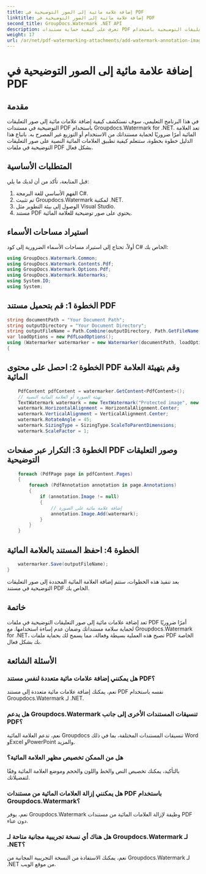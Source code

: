 ```yaml
---
title: إضافة علامة مائية إلى الصور التوضيحية في PDF
linktitle: إضافة علامة مائية إلى الصور التوضيحية في PDF
second_title: GroupDocs.Watermark .NET API
description: تعرف على كيفية حماية مستندات PDF الخاصة بك عن طريق إضافة علامات مائية إلى صور التعليقات التوضيحية باستخدام Groupdocs.Watermark for .NET.
weight: 17
url: /ar/net/pdf-watermarking-attachments/add-watermark-annotation-images-pdf/
---
```


# إضافة علامة مائية إلى الصور التوضيحية في PDF

## مقدمة
في هذا البرنامج التعليمي، سوف نستكشف كيفية إضافة علامات مائية إلى صور التعليقات التوضيحية في مستندات PDF باستخدام Groupdocs.Watermark for .NET. تعد العلامة المائية أمرًا ضروريًا لحماية مستنداتك من الاستخدام أو التوزيع غير المصرح به. باتباع هذا الدليل خطوة بخطوة، ستتعلم كيفية تطبيق العلامات المائية النصية على صور التعليقات التوضيحية في ملفات PDF بشكل فعال.
## المتطلبات الأساسية
قبل المتابعة، تأكد من أن لديك ما يلي:
1. الفهم الأساسي للغة البرمجة C#.
2. تم تثبيت Groupdocs.Watermark لمكتبة .NET.
3. الوصول إلى بيئة التطوير مثل Visual Studio.
4. مستند PDF يحتوي على صور توضيحية للعلامة المائية.

## استيراد مساحات الأسماء
أولاً، تحتاج إلى استيراد مساحات الأسماء الضرورية إلى كود C# الخاص بك:
```csharp
using GroupDocs.Watermark.Common;
using GroupDocs.Watermark.Contents.Pdf;
using GroupDocs.Watermark.Options.Pdf;
using GroupDocs.Watermark.Watermarks;
using System.IO;
using System;
```
## الخطوة 1: قم بتحميل مستند PDF
```csharp
string documentPath = "Your Document Path";
string outputDirectory = "Your Document Directory";
string outputFileName = Path.Combine(outputDirectory, Path.GetFileName(documentPath));
var loadOptions = new PdfLoadOptions();
using (Watermarker watermarker = new Watermarker(documentPath, loadOptions))
{
```
## الخطوة 2: احصل على محتوى PDF وقم بتهيئة العلامة المائية
```csharp
    PdfContent pdfContent = watermarker.GetContent<PdfContent>();
    // تهيئة الصورة أو العلامة المائية النصية
    TextWatermark watermark = new TextWatermark("Protected image", new Font("Arial", 8));
    watermark.HorizontalAlignment = HorizontalAlignment.Center;
    watermark.VerticalAlignment = VerticalAlignment.Center;
    watermark.RotateAngle = 45;
    watermark.SizingType = SizingType.ScaleToParentDimensions;
    watermark.ScaleFactor = 1;
```
## الخطوة 3: التكرار عبر صفحات PDF وصور التعليقات التوضيحية
```csharp
    foreach (PdfPage page in pdfContent.Pages)
    {
        foreach (PdfAnnotation annotation in page.Annotations)
        {
            if (annotation.Image != null)
            {
                // إضافة علامة مائية على الصورة
                annotation.Image.Add(watermark);
            }
        }
    }
```
## الخطوة 4: احفظ المستند بالعلامة المائية
```csharp
    watermarker.Save(outputFileName);
}
```
بعد تنفيذ هذه الخطوات، ستتم إضافة العلامة المائية المحددة إلى صور التعليقات التوضيحية في مستند PDF الخاص بك.

## خاتمة
تعد إضافة علامات مائية إلى صور التعليقات التوضيحية في ملفات PDF أمرًا ضروريًا لحماية سلامة مستنداتك وضمان عدم إساءة استخدامها. مع Groupdocs.Watermark for .NET، تصبح هذه العملية بسيطة وفعالة، مما يسمح لك بحماية ملفات PDF الخاصة بك بشكل فعال.
## الأسئلة الشائعة
### هل يمكنني إضافة علامات مائية متعددة لنفس مستند PDF؟
نعم، يمكنك إضافة علامات مائية متعددة إلى مستند PDF نفسه باستخدام Groupdocs.Watermark لـ .NET.
### هل يدعم Groupdocs.Watermark تنسيقات المستندات الأخرى إلى جانب PDF؟
نعم، تدعم العلامة المائية Groupdocs تنسيقات المستندات المختلفة، بما في ذلك Word وExcel وPowerPoint والمزيد.
### هل من الممكن تخصيص مظهر العلامة المائية؟
بالتأكيد، يمكنك تخصيص النص والخط واللون والحجم وموضع العلامة المائية وفقًا لتفضيلاتك.
### هل يمكنني إزالة العلامات المائية من مستندات PDF باستخدام Groupdocs.Watermark؟
نعم، يوفر Groupdocs.Watermark وظيفة لإزالة العلامات المائية من مستندات PDF دون عناء.
### هل هناك أي نسخة تجريبية مجانية متاحة لـ Groupdocs.Watermark لـ .NET؟
نعم، يمكنك الاستفادة من النسخة التجريبية المجانية من Groupdocs.Watermark لـ .NET من موقع الويب.